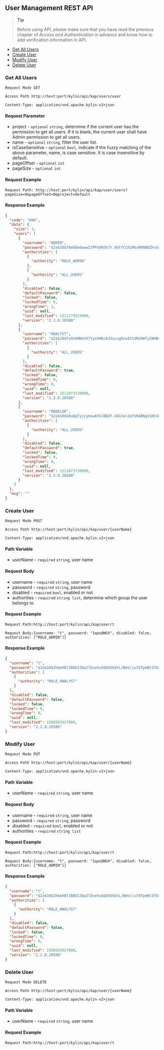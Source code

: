 ## User Management REST API

> **Tip**
>
> Before using API, please make sure that you have read the previous chapter of *Access and Authentication* in advance and know how to add verification information in API. 


* [Get All Users](#get-all-users)
* [Create User](#create-user)
* [Modify User](#modify-user)
* [Delete User](#delete-user)

### Get All Users
`Request Mode GET`

`Access Path http://host:port/kylin/api/kap/users/user`

`Content-Type: application/vnd.apache.kylin-v2+json`

#### Request Parameter
* project - `optional` `string`, determine if the current user has the permission to get all users. If it is blank, the current user shall have Admin permission to get all users.
* name - `optional` `string`, filter the user list.
* isCaseSensitive - `optional` `bool`, indicate if the fuzzy matching of the above parameter, name, is case sensitive. It is case insensitive by default. 
* pageOffset - `optional` `int`
* pageSize - `optional` `int`

#### Request Example
`Request Path: http://host:port/kylin/api/kap/user/users?pageSize=9&pageOffset=0&project=default`

#### Response Example
```json
{
  "code": "000",
  "data": {
    "size": 3,
    "users": [
      {
        "username": "ADMIN",
        "password": "$2a$10$T6mhEmdwwwZJPPoON3k7t.9StfCCK1MkxMKNB8ZhsGqg853d5h2cS",
        "authorities": [
          {
            "authority": "ROLE_ADMIN"
          },
          {
            "authority": "ALL_USERS"
          }
        ],
        "disabled": false,
        "defaultPassword": false,
        "locked": false,
        "lockedTime": 0,
        "wrongTime": 1,
        "uuid": null,
        "last_modified": 1511179915000,
        "version": "2.3.0.20500"
      },
      {
        "username": "ANALYST",
        "password": "$2a$10$Fy9s6NNxVX7YyoVW6cA35ucxgRzw41tdKG9WfyINHBcAAj7bWLPXa",
        "authorities": [
          {
            "authority": "ALL_USERS"
          }
        ],
        "disabled": false,
        "defaultPassword": true,
        "locked": false,
        "lockedTime": 0,
        "wrongTime": 0,
        "uuid": null,
        "last_modified": 1511073720000,
        "version": "2.3.0.20500"
      },
      {
        "username": "MODELER",
        "password": "$2a$10$GHuQqTyjcymxwAYUJ8B2F.kDG3arZaYVKABNgX1Kh1HrTjV3hqBTS",
        "authorities": [
          {
            "authority": "ALL_USERS"
          }
        ],
        "disabled": false,
        "defaultPassword": true,
        "locked": false,
        "lockedTime": 0,
        "wrongTime": 0,
        "uuid": null,
        "last_modified": 1511073720000,
        "version": "2.3.0.20500"
      }
    ]
  },
  "msg": ""
}
```

### Create User
`Request Mode POST`

`Access Path http://host:port/kylin/api/kap/user/{userName}`

`Content-Type: application/vnd.apache.kylin-v2+json`

#### Path Variable
* userName - `required` `string`, user name

#### Request Body
* username - `required` `string`, user name
* password - `required` `string`, password
* disabled - `required` `bool`, enabled or not
* authorities - `required` `string list`, determine which group the user belongs to

#### Request Example
`Request Path:http://host:port/kylin/api/kap/user/t`

`Request Body:{username: "t", password: "1qaz@WSX", disabled: false, authorities: ["ROLE_ADMIN"]}`

#### Response Example
```json
{
  "username": "t",
  "password": "$2a$10$IhAeH0lIBDGI2Qw2lDvehuGQUOXkbYL/BmV/iu7dTpmNt3fUx7QTa",
  "authorities": [
    {
      "authority": "ROLE_ANALYST"
    }
  ],
  "disabled": false,
  "defaultPassword": false,
  "locked": false,
  "lockedTime": 0,
  "wrongTime": 0,
  "uuid": null,
  "last_modified": 1506583927000,
  "version": "2.2.0.20500"
}
```

### Modify User
`Request Mode PUT`

`Access Path http://host:port/kylin/api/kap/user/{userName}`

`Content-Type: application/vnd.apache.kylin-v2+json`

#### Path Variable
* userName - `required` `string`, user name

#### Request Body
* username - `required` `string`, user name
* password - `required` `string`, password
* disabled - `required` `bool`, enabled or not
* authorities - `required` `string list`

#### Request Example
`Request Path:http://host:port/kylin/api/kap/user/t`

`Request Body:{username: "t", password: "1qaz@WSX", disabled: false, authorities: ["ROLE_ADMIN"]}`

#### Response Example
```json
{
  "username": "t",
  "password": "$2a$10$IhAeH0lIBDGI2Qw2lDvehuGQUOXkbYL/BmV/iu7dTpmNt3fUx7QTa",
  "authorities": [
    {
      "authority": "ROLE_ANALYST"
    }
  ],
  "disabled": false,
  "defaultPassword": false,
  "locked": false,
  "lockedTime": 0,
  "wrongTime": 0,
  "uuid": null,
  "last_modified": 1506583927000,
  "version": "2.2.0.20500"
}
```

### Delete User
`Request Mode DELETE`

`Access Path http://host:port/kylin/api/kap/user/{userName}`

`Content-Type: application/vnd.apache.kylin-v2+json`

#### Path Variable
* userName - `required` `string`, user name

#### Request Example
`Request Path:http://host:port/kylin/api/kap/user/t`